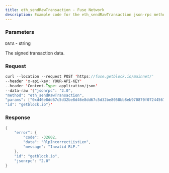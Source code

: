 ```yaml
---
title: eth_sendRawTransaction - Fuse Network
description: Example code for the eth_sendRawTransaction json-rpc method. Сomplete guide on how to use eth_sendRawTransaction json-rpc in GetBlock.io Web3 documentation.
---
```


### Parameters


`DATA` - string

The signed transaction data.

### Request

``` java
curl --location --request POST 'https://fuse.getblock.io/mainnet/' 
--header 'x-api-key: YOUR-API-KEY' 
--header 'Content-Type: application/json' 
--data-raw '{"jsonrpc": "2.0",
"method": "eth_sendRawTransaction",
"params": ["0xd46e8dd67c5d32be8d46e8dd67c5d32be8058bb8eb970870f072445675058bb8eb970870f072445675"],
"id": "getblock.io"}'
```

###  Response

``` java
{
    "error": {
        "code": -32602,
        "data": "RlpIncorrectListLen",
        "message": "Invalid RLP."
    },
    "id": "getblock.io",
    "jsonrpc": "2.0"
}
```

